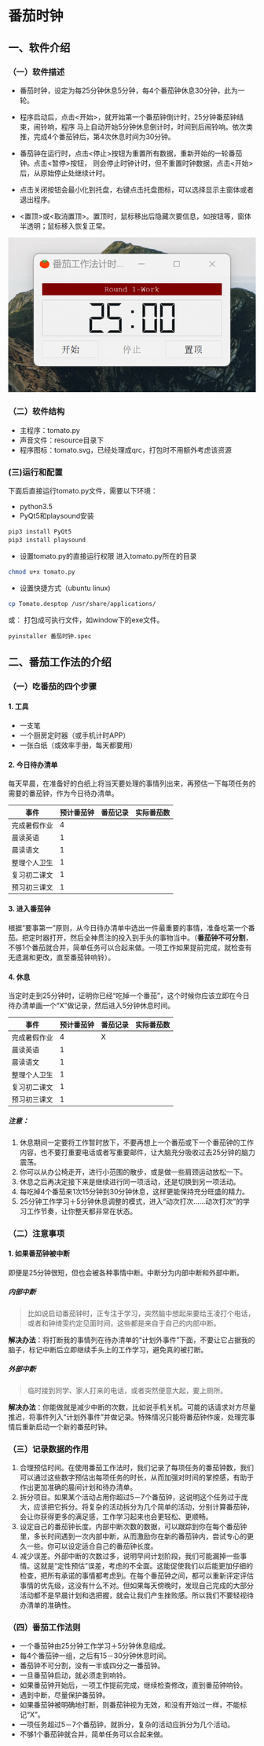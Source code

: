 # 番茄时钟

## 一、软件介绍
### （一）软件描述
- 番茄时钟，设定为每25分钟休息5分钟，每4个番茄钟休息30分钟，此为一轮。

- 程序启动后，点击<开始>，就开始第一个番茄钟倒计时，25分钟番茄钟结束，闹铃响，程序
马上自动开始5分钟休息倒计时，时间到后闹铃响。依次类推，完成4个番茄钟后，第4次休息时间为30分钟。

- 番茄钟在运行时，点击<停止>按钮为重置所有数据，重新开始的一轮番茄钟。点击<暂停>按钮，
则会停止时钟计时，但不重置时钟数据，点击<开始>后，从原始停止处继续计时。

- 点击关闭按钮会最小化到托盘，右键点击托盘图标，可以选择显示主窗体或者退出程序。

- <置顶>或<取消置顶>。置顶时，鼠标移出后隐藏次要信息，如按钮等，窗体半透明；鼠标移入恢复正常。

![动画演示](./doc/tomato-clock-demo.gif)

### （二）软件结构
- 主程序：tomato.py
- 声音文件：resource目录下
- 程序图标：tomato.svg，已经处理成qrc，打包时不用额外考虑该资源

### (三)运行和配置

下面后直接运行tomato.py文件，需要以下环境：
- python3.5
- PyQt5和playsound安装
```bash
pip3 install PyQt5
pip3 install playsound
```
- 设置tomato.py的直接运行权限
进入tomato.py所在的目录
```bash
chmod u+x tomato.py
```
- 设置快捷方式（ubuntu linux)
```bash
cp Tomato.desptop /usr/share/applications/
```

或：
打包成可执行文件，如window下的exe文件。
```
pyinstaller 番茄时钟.spec
```


## 二、番茄工作法的介绍
### （一）吃番茄的四个步骤
#### 1. 工具
- 一支笔
- 一个厨房定时器（或手机计时APP）
- 一张白纸（或效率手册，每天都要用）
#### 2. 今日待办清单
每天早晨，在准备好的白纸上将当天要处理的事情列出来，再预估一下每项任务的需要的番茄钟，作为今日待办清单。

事件|预计番茄钟|番茄记录|实际番茄数
---|---|---|---
完成暑假作业 | 4 | |
晨读英语 | 1 | |
晨读语文 | 1 | |
整理个人卫生 | 1 | |
复习初二课文 | 1 | |
预习初三课文 | 1 | |
#### 3. 进入番茄钟
根据“要事第一”原则，从今日待办清单中选出一件最重要的事情，准备吃第一个番茄。把定时器打开，然后全神贯注的投入到手头的事物当中。（**番茄钟不可分割**，不够1个番茄就合并，简单任务可以合起来做。一项工作如果提前完成，就检查有无遗漏和更改，直至番茄钟响铃）。
#### 4. 休息
当定时走到25分钟时，证明你已经“吃掉一个番茄”，这个时候你应该立即在今日待办清单画一个“X”做记录，然后进入5分钟休息时间。

事件|预计番茄钟|番茄记录|实际番茄数
---|---|---|---
完成暑假作业 | 4 |X |
晨读英语 | 1 | |
晨读语文 | 1 | |
整理个人卫生 | 1 | |
复习初二课文 | 1 | |
预习初三课文 | 1 | |
##### 注意：
1. 休息期间一定要将工作暂时放下，不要再想上一个番茄或下一个番茄钟的工作内容，也不要打重要电话或者写重要邮件，让大脑充分吸收过去25分钟的脑力震荡。
2. 你可以从办公椅走开，进行小范围的散步，或是做一些肩颈运动放松一下。
3. 休息之后再决定接下来是继续进行同一项活动，还是切换到另一项活动。
4. 每吃掉4个番茄来1次15分钟到30分钟休息，这样更能保持充分旺盛的精力。
5. 25分钟工作学习＋5分钟休息调整的模式，进入“动次打次……动次打次”的学习工作节奏，让你整天都非常在状态。
### （二）注意事项
#### 1. 如果番茄钟被中断
即便是25分钟很短，但也会被各种事情中断。中断分为内部中断和外部中断。
##### 内部中断
> 比如说启动番茄钟时，正专注于学习，突然脑中想起来要给王凌打个电话，或者和钟绮雯约定见面时间，这些都是来自于自己的内部中断。

**解决办法**：将打断我的事情列在待办清单的“计划外事件”下面，不要让它占据我的脑子，标记中断后立即继续手头上的工作学习，避免真的被打断。
##### 外部中断
> 临时接到同学、家人打来的电话，或者突然便意大起，要上厕所。

**解决办法**：你能做就是减少中断的次数，比如说手机关机。可能的话请求对方尽量推迟，将事件列入“计划外事件”并做记录。特殊情况只能将番茄钟作废，处理完事情后重新启动一个新的番茄时钟。

### （三）记录数据的作用
1. 合理预估时间。在使用番茄工作法时，我们记录了每项任务的番茄钟数，我们可以通过这些数字预估出每项任务的时长，从而加强对时间的掌控感，有助于作出更加准确的晨间计划和待办清单。
2. 拆分项目。如果某个活动占用你超过5－7个番茄钟，这说明这个任务过于庞大，应该把它拆分。将复杂的活动拆分为几个简单的活动，分别计算番茄钟，会让你获得更多的满足感，工作学习起来也会更轻松、更顺畅。
3. 设定自己的番茄钟长度。内部中断次数的数据，可以跟踪到你在每个番茄钟里，多长时间遇到一次内部中断，从而激励你在新的番茄钟内，尝试专心的更久一些。你可以设定适合自己的番茄钟长度。
4. 减少误差。外部中断的次数过多，说明早间计划阶段，我们可能漏掉一些事情。这就是“定性预估”误差，考虑的不全面。这能促使我们以后能更加仔细的检查，把所有承诺的事情都考虑到。在每个番茄钟之间，都可以重新评定评估事情的优先级，这没有什么不对。但如果每天傍晚时，发现自己完成的大部分活动都不是早晨计划和选把握，就会让我们产生挫败感。所以我们不要轻视待办清单的准确性。

### （四）番茄工作法则
- 一个番茄钟由25分钟工作学习＋5分钟休息组成。
- 每4个番茄钟一组，之后有15－30分钟休息时间。
- 番茄钟不可分割，没有一半或四分之一番茄钟。
- 一旦番茄钟启动，就必须走到响铃。
- 如果番茄钟开始后，一项工作提前完成，继续检查修改，直到番茄钟响铃。
- 遇到中断，尽量保护番茄钟。
- 如果番茄钟被明确地打断，则番茄钟视为无效，和没有开始过一样，不能标记“X”。
- 一项任务超过5－7个番茄钟，就拆分，复杂的活动应拆分为几个活动。
- 不够1个番茄钟就合并，简单任务可以合起来做。
